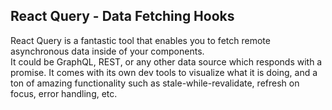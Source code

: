 ## React Query - Data Fetching Hooks

React Query is a fantastic tool that enables you to fetch remote asynchronous data inside of your components. <br>
It could be GraphQL, REST, or any other data source which responds with a promise. 
It comes with its own dev tools to visualize what it is doing, and a ton of amazing functionality such as 
stale-while-revalidate, refresh on focus, error handling, etc.
